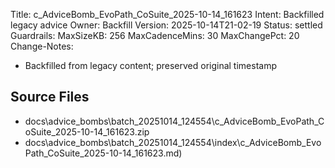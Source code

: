 Title: c_AdviceBomb_EvoPath_CoSuite_2025-10-14_161623
Intent: Backfilled legacy advice
Owner: Backfill
Version: 2025-10-14T21-02-19
Status: settled
Guardrails:
  MaxSizeKB: 256
  MaxCadenceMins: 30
  MaxChangePct: 20
Change-Notes:
  - Backfilled from legacy content; preserved original timestamp

## Source Files
- docs\advice_bombs\batch_20251014_124554\c_AdviceBomb_EvoPath_CoSuite_2025-10-14_161623.zip
- docs\advice_bombs\batch_20251014_124554\index\c_AdviceBomb_EvoPath_CoSuite_2025-10-14_161623.md)
